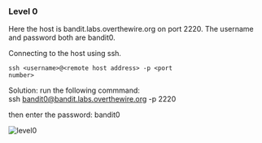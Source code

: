 ### Level 0

Here the host is bandit.labs.overthewire.org on port 2220. The username and password both are bandit0.

Connecting to the host using ssh.

<code>ssh &lt;username&gt;@&lt;remote host address&gt; -p &lt;port number&gt;</code>

Solution:
run the following commmand:</br>
ssh bandit0@bandit.labs.overthewire.org -p 2220

then enter the password: bandit0

![level0](https://user-images.githubusercontent.com/88927842/171993624-9f1baffb-49e6-4081-b6c2-d5074a9f9b09.png)